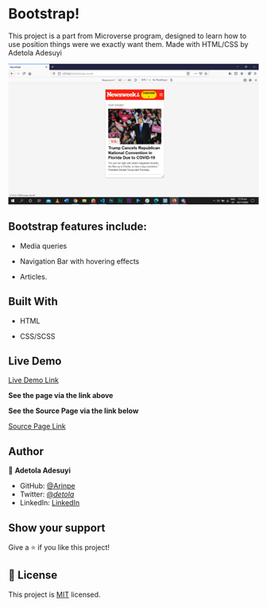 [](https://img.shields.io/badge/Microverse-blueviolet)

# Bootstrap!

This project is a part from Microverse program, designed to learn how to use position things were we exactly want them. Made with HTML/CSS by  Adetola Adesuyi


![screenshot](assets/img/screenshot.png)

## Bootstrap features include:

- Media queries

- Navigation Bar with hovering effects

- Articles.


## Built With

- HTML

- CSS/SCSS


## Live Demo

[Live Demo Link](https://rawcdn.githack.com/Arinpe/Bootstrap/5c932ee480a2953d6db4f25fbe51d3be52b49a3c/index.html)

**See the page via the link above**

**See the Source Page via the link below**

[Source Page Link](https://www.newsweek.com/)

## Author

👤 **Adetola Adesuyi**

- GitHub: [@Arinpe](https://github.com/Arinpe)
- Twitter: [@_detola_](https://twitter.com/_detola_)
- LinkedIn: [LinkedIn](https://www.linkedin.com/in/adesuyi-adetola-7b4451111/)

## Show your support

Give a ⭐️ if you like this project!

## 📝 License

This project is [MIT](LICENSE) licensed.
